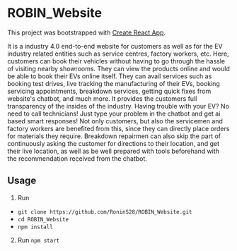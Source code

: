 # ROBIN_Website

This project was bootstrapped with [Create React App](https://github.com/facebook/create-react-app).

It is a industry 4.0 end-to-end website for customers as well as for the EV industry related entities such as service centres, factory workers, etc. 
Here, customers can book their vehicles without having to go through the hassle of visiting nearby showrooms. They can view the products online and would be able to book their EVs online itself. They can avail services such as booking test drives, live tracking the manufacturing of their EVs, booking servicing appointments, breakdown services, getting quick fixes from website's chatbot, and much more. It provides the customers full transparency of the insides of the industry. Having trouble with your EV? No need to call technicians! Just type your problem in the chatbot and get ai based smart responses!
Not only customers, but also the servicemen and factory workers are benefited from this, since they can directly place orders for materials they require. Breakdown repairmen can also skip the part of continuously asking the customer for directions to their location, and get their live location, as well as be well prepared with tools beforehand with the recommendation received from the chatbot.

## Usage

1.  Run

- `git clone https://github.com/RoninS28/ROBIN_Website.git`
- `cd ROBIN_Website`
- `npm install`

2.  Run `npm start`
